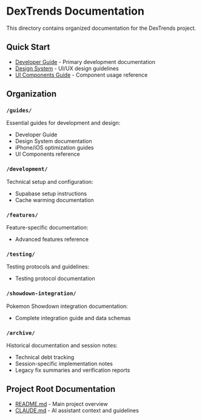 # DexTrends Documentation

This directory contains organized documentation for the DexTrends project.

## Quick Start
- [Developer Guide](guides/DEVELOPER_GUIDE.md) - Primary development documentation
- [Design System](guides/DESIGN_SYSTEM.md) - UI/UX design guidelines
- [UI Components Guide](guides/UI_COMPONENTS_GUIDE.md) - Component usage reference

## Organization

### `/guides/`
Essential guides for development and design:
- Developer Guide
- Design System documentation
- iPhone/iOS optimization guides
- UI Components reference

### `/development/`
Technical setup and configuration:
- Supabase setup instructions
- Cache warming documentation

### `/features/`
Feature-specific documentation:
- Advanced features reference

### `/testing/`
Testing protocols and guidelines:
- Testing protocol documentation

### `/showdown-integration/`
Pokemon Showdown integration documentation:
- Complete integration guide and data schemas

### `/archive/`
Historical documentation and session notes:
- Technical debt tracking
- Session-specific implementation notes
- Legacy fix summaries and verification reports

## Project Root Documentation
- [README.md](../README.md) - Main project overview
- [CLAUDE.md](../CLAUDE.md) - AI assistant context and guidelines